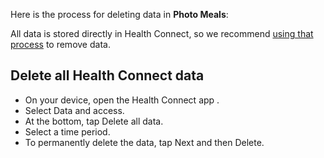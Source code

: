 Here is the process for deleting data in **Photo Meals**:

All data is stored directly in Health Connect, so we recommend [using that process](https://support.google.com/android/answer/12201232?hl=en) to remove data.

## Delete all Health Connect data
- On your device, open the Health Connect app .
- Select Data and access.
- At the bottom, tap Delete all data.
- Select a time period.
- To permanently delete the data, tap Next and then Delete.
